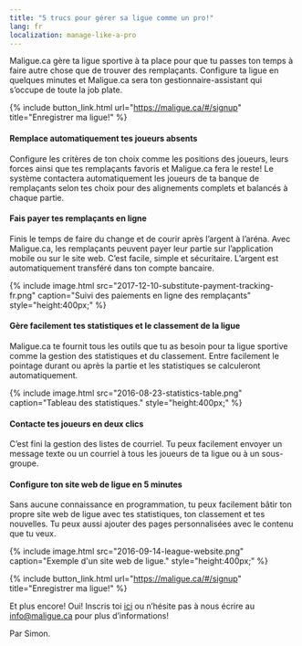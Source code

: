 ```yaml
---
title: "5 trucs pour gérer sa ligue comme un pro!"
lang: fr
localization: manage-like-a-pro
---
```

Maligue.ca gère ta ligue sportive à ta place pour que tu passes ton temps à faire autre chose que de trouver des remplaçants. Configure ta ligue en quelques minutes et Maligue.ca sera ton gestionnaire-assistant qui s’occupe de toute la job plate.

{% include button_link.html url="https://maligue.ca/#/signup" title="Enregistrer ma ligue!" %}

#### Remplace automatiquement tes joueurs absents
Configure les critères de ton choix comme les positions des joueurs, leurs forces ainsi que tes remplaçants favoris et Maligue.ca fera le reste! Le système contactera automatiquement les joueurs de ta banque de remplaçants selon tes choix pour des alignements complets et balancés à chaque partie.

#### Fais payer tes remplaçants en ligne
Finis le temps de faire du change et de courir après l’argent à l’aréna. Avec Maligue.ca, les remplaçants peuvent payer leur partie sur l’application mobile ou sur le site web. C’est facile, simple et sécuritaire. L’argent est automatiquement transféré dans ton compte bancaire.

{% include image.html src="2017-12-10-substitute-payment-tracking-fr.png" caption="Suivi des paiements en ligne des remplaçants" style="height:400px;" %}

#### Gère facilement tes statistiques et le classement de la ligue
Maligue.ca te fournit tous les outils que tu as besoin pour ta ligue sportive comme la gestion des statistiques et du classement. Entre facilement le pointage durant ou après la partie et les statistiques se calculeront automatiquement.

{% include image.html src="2016-08-23-statistics-table.png" caption="Tableau des statistiques." style="height:400px;" %}

#### Contacte tes joueurs en deux clics
C’est fini la gestion des listes de courriel. Tu peux facilement envoyer un message texte ou un courriel à tous les joueurs de ta ligue ou à un sous-groupe.

#### Configure ton site web de ligue en 5 minutes
Sans aucune connaissance en programmation, tu peux facilement bâtir ton propre site web de ligue avec tes statistiques, ton classement et tes nouvelles. Tu peux aussi ajouter des pages personnalisées avec le contenu que tu veux.

{% include image.html src="2016-09-14-league-website.png" caption="Exemple d'un site web de ligue." style="height:400px;" %}

{% include button_link.html url="https://maligue.ca/#/signup" title="Enregistrer ma ligue!" %}

Et plus encore!
Oui! Inscris toi [ici](https://maligue.ca/?lang=fr#/signup) ou n’hésite pas à nous écrire au [info@maligue.ca](mailto:info@maligue.ca) pour plus d’informations!

Par Simon.
